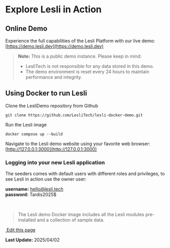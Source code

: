 # Explore Lesli in Action

## Online Demo

Experience the full capabilities of the Lesli Platform with our live demo:  
<u>[https://demo.lesli.dev](https://demo.lesli.dev)</u>

> **Note:** This is a public demo instance. Please keep in mind:  
> - LesliTech is not responsible for any data stored in this demo.  
> - The demo environment is reset every 24 hours to maintain performance and integrity.  


## Using Docker to run Lesli

Clone the LesliDemo repository from Github

```shell
git clone https://github.com/LesliTech/lesli-docker-demo.git 
```

Run the Lesli image

```shell
docker compose up --build
```

Navigate to the Lesli demo website using your favorite web browser: <u>[http://127.0.0.1:3000](http://127.0.0.1:3000)</u>


### Logging into your new Lesli application
The seeders comes with default users with different roles and privileges, to see Lesli in action use the owner user:

__username:__ hello@lesli.tech <br>
__password:__ Tardis2025$

<br />


> The Lesli demo Docker image includes all the Lesli modules pre-installed and a collection of sample data.


<section class="lesli-markdown-info">
    <p><a target="blank" href="https://github.com/LesliTech/Lesli/tree/master/docs/about/demo.md"><i class="ri-external-link-fill"></i>&nbsp;Edit this page</a><p/>
    <p><b>Last Update: </b>2025/04/02</p>
</section>

<!-- This code was automatically generated -->
<!-- to update this docs please run rake docs:build -->

